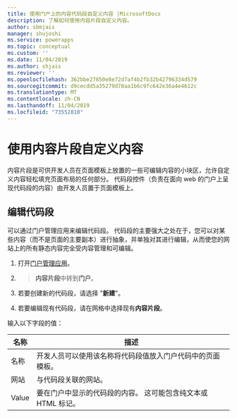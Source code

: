 ```yaml
---
title: 使用门户上的内容代码段自定义内容 |MicrosoftDocs
description: 了解如何使用内容片段自定义内容。
author: sbmjais
manager: shujoshi
ms.service: powerapps
ms.topic: conceptual
ms.custom: ''
ms.date: 11/04/2019
ms.author: shjais
ms.reviewer: ''
ms.openlocfilehash: 362bbe27850e8e72d7af4b2fb32b42796334d579
ms.sourcegitcommit: d9cecdd5a35279d78aa1b6c9fc642e36a4e4612c
ms.translationtype: MT
ms.contentlocale: zh-CN
ms.lasthandoff: 11/04/2019
ms.locfileid: "73552810"
---
```

# <a name="customize-content-by-using-content-snippets"></a>使用内容片段自定义内容

内容片段是可供开发人员在页面模板上放置的一些可编辑内容的小块区，允许自定义内容轻松填充页面布局的任何部分。 代码段控件（负责在面向 web 的门户上呈现代码段的内容）由开发人员置于页面模板上。

## <a name="edit-snippets"></a>编辑代码段

可以通过门户管理应用来编辑代码段。 代码段的主要强大之处在于，您可以对某些内容（而不是页面的主要副本）进行抽象，并单独对其进行编辑，从而使您的网站上的所有静态内容完全受内容管理和可编辑。

1. 打开[门户管理应用](configure-portal.md)。

2.   > **内容片段**中转到**门户**。

3.  若要创建新的代码段，请选择 "**新建**"。

4.  若要编辑现有代码段，请在网格中选择现有**内容片段**。

输入以下字段的值：

| 名称    | 描述                                                                                                   |
|---------|---------------------------------------------------------------------------------------------------------------|
| 名称    | 开发人员可以使用该名称将代码段值放入门户代码中的页面模板。 |
| 网站 | 与代码段关联的网站。                                                              |
| Value   | 要在门户中显示的代码段的内容。 这可能包含纯文本或 HTML 标记。         |



